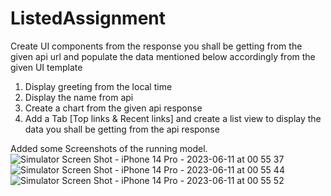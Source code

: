 # ListedAssignment

Create UI components from the response you shall be getting from the given api url and populate the
data mentioned below accordingly from the given UI template
1) Display greeting from the local time
2) Display the name from api
3) Create a chart from the given api response
4) Add a Tab [Top links & Recent links] and create a list view to display the data you shall be
getting from the api response

Added some Screenshots of the running model.
![Simulator Screen Shot - iPhone 14 Pro - 2023-06-11 at 00 55 37](https://github.com/Arraxx/ListedAssignment/assets/54955755/9daa939d-22f6-4f09-a074-bec2e68f9638)
![Simulator Screen Shot - iPhone 14 Pro - 2023-06-11 at 00 55 44](https://github.com/Arraxx/ListedAssignment/assets/54955755/e051d0a4-e0ae-4268-b720-3ffc4e60d8bc)
![Simulator Screen Shot - iPhone 14 Pro - 2023-06-11 at 00 55 52](https://github.com/Arraxx/ListedAssignment/assets/54955755/35ea590a-adb4-45d3-818b-90a56aa10e0d)
